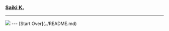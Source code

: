 ### [Saiki K.](https://www.netflix.com/title/80117781)
---

<img src="https://upload.wikimedia.org/wikipedia/en/thumb/8/82/First_volume_of_Saiki_Kusuo_no_Psi-nan.jpg/220px-First_volume_of_Saiki_Kusuo_no_Psi-nan.jpg">
---
[Start Over](../README.md)